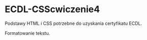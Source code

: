 # ECDL-CSScwiczenie4
Podstawy HTML i CSS potrzebne do uzyskania certyfikatu ECDL.

Formatowanie tekstu.
